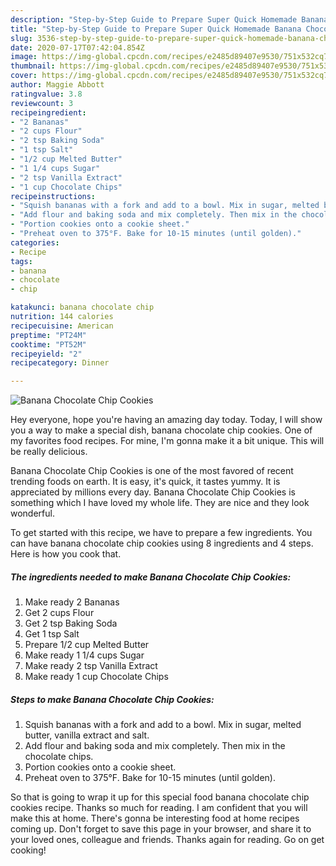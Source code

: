 ```yaml
---
description: "Step-by-Step Guide to Prepare Super Quick Homemade Banana Chocolate Chip Cookies"
title: "Step-by-Step Guide to Prepare Super Quick Homemade Banana Chocolate Chip Cookies"
slug: 3536-step-by-step-guide-to-prepare-super-quick-homemade-banana-chocolate-chip-cookies
date: 2020-07-17T07:42:04.854Z
image: https://img-global.cpcdn.com/recipes/e2485d89407e9530/751x532cq70/banana-chocolate-chip-cookies-recipe-main-photo.jpg
thumbnail: https://img-global.cpcdn.com/recipes/e2485d89407e9530/751x532cq70/banana-chocolate-chip-cookies-recipe-main-photo.jpg
cover: https://img-global.cpcdn.com/recipes/e2485d89407e9530/751x532cq70/banana-chocolate-chip-cookies-recipe-main-photo.jpg
author: Maggie Abbott
ratingvalue: 3.8
reviewcount: 3
recipeingredient:
- "2 Bananas"
- "2 cups Flour"
- "2 tsp Baking Soda"
- "1 tsp Salt"
- "1/2 cup Melted Butter"
- "1 1/4 cups Sugar"
- "2 tsp Vanilla Extract"
- "1 cup Chocolate Chips"
recipeinstructions:
- "Squish bananas with a fork and add to a bowl. Mix in sugar, melted butter, vanilla extract and salt."
- "Add flour and baking soda and mix completely. Then mix in the chocolate chips."
- "Portion cookies onto a cookie sheet."
- "Preheat oven to 375°F. Bake for 10-15 minutes (until golden)."
categories:
- Recipe
tags:
- banana
- chocolate
- chip

katakunci: banana chocolate chip 
nutrition: 144 calories
recipecuisine: American
preptime: "PT24M"
cooktime: "PT52M"
recipeyield: "2"
recipecategory: Dinner

---
```



![Banana Chocolate Chip Cookies](https://img-global.cpcdn.com/recipes/e2485d89407e9530/751x532cq70/banana-chocolate-chip-cookies-recipe-main-photo.jpg)

Hey everyone, hope you're having an amazing day today. Today, I will show you a way to make a special dish, banana chocolate chip cookies. One of my favorites food recipes. For mine, I'm gonna make it a bit unique. This will be really delicious.

Banana Chocolate Chip Cookies is one of the most favored of recent trending foods on earth. It is easy, it's quick, it tastes yummy. It is appreciated by millions every day. Banana Chocolate Chip Cookies is something which I have loved my whole life. They are nice and they look wonderful.




To get started with this recipe, we have to prepare a few ingredients. You can have banana chocolate chip cookies using 8 ingredients and 4 steps. Here is how you cook that.

<!--inarticleads1-->

##### The ingredients needed to make Banana Chocolate Chip Cookies:

1. Make ready 2 Bananas
1. Get 2 cups Flour
1. Get 2 tsp Baking Soda
1. Get 1 tsp Salt
1. Prepare 1/2 cup Melted Butter
1. Make ready 1 1/4 cups Sugar
1. Make ready 2 tsp Vanilla Extract
1. Make ready 1 cup Chocolate Chips




<!--inarticleads2-->

##### Steps to make Banana Chocolate Chip Cookies:

1. Squish bananas with a fork and add to a bowl. Mix in sugar, melted butter, vanilla extract and salt.
1. Add flour and baking soda and mix completely. Then mix in the chocolate chips.
1. Portion cookies onto a cookie sheet.
1. Preheat oven to 375°F. Bake for 10-15 minutes (until golden).




So that is going to wrap it up for this special food banana chocolate chip cookies recipe. Thanks so much for reading. I am confident that you will make this at home. There's gonna be interesting food at home recipes coming up. Don't forget to save this page in your browser, and share it to your loved ones, colleague and friends. Thanks again for reading. Go on get cooking!
